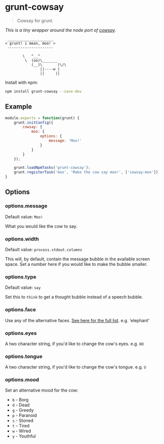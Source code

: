 # grunt-cowsay

> Cowsay for grunt.

*This is a tiny wrapper around the node port of [cowsay](https://github.com/piuccio/cowsay).*

```
 _____________________
< grunt! i mean, moo! >
 ---------------------

        \   ^__^
         \  (oo)\_______
            (__)\       )\/\
                ||----w |
                ||     ||
```

Install with npm:

```sh
npm install grunt-cowsay --save-dev
```

## Example

```js
module.exports = function(grunt) {
    grunt.initConfig({
        cowsay: {
            moo: {
                options: {
                    message: 'Moo!'
                }
            }
        }
    });

    grunt.loadNpmTasks('grunt-cowsay');
    grunt.registerTask('moo', 'Make the cow say moo!', ['cowsay:moo']);
}
```

## Options

### options.message
Default value: `Moo!`

What you would like the cow to say.

### options.width
Default value: `process.stdout.columns`

This will, by default, contain the message bubble in the available screen space. Set a number here if you would like to make the bubble smaller.

### options.type
Default value: `say`

Set this to `think` to get a thought bubble instead of a speech bubble.

### options.face

Use any of the alternative faces. [See here for the full list](https://github.com/piuccio/cowsay/tree/master/cows). e.g. 'elephant'

### options.eyes

A two character string, if you'd like to change the cow's eyes. e.g. `OO`

### options.tongue

A two character string, if you'd like to change the cow's tongue. e.g. `U `

### options.mood

Set an alternative mood for the cow:

* `b` - Borg
* `d` - Dead
* `g` - Greedy
* `p` - Paranoid
* `s` - Stoned
* `t` - Tired
* `w` - Wired
* `y` - Youthful
